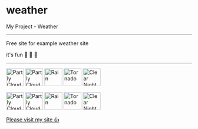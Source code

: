 # weather

My Project - Weather

---

Free site for example weather site

it's fun 🙂 🥶 🥵

---

<p float="left">
    <img src="https://bmcdn.nl/assets/weather-icons/v2.0/fill/clear-day.svg" alt="Partly Cloudy Day" height="48"/>
    <img src="https://bmcdn.nl/assets/weather-icons/v2.0/fill/partly-cloudy-day.svg" alt="Partly Cloudy Day" height="48"/>
    <img src="https://bmcdn.nl/assets/weather-icons/v2.0/fill/rain.svg" alt="Rain" height="48"/>
    <img src="https://bmcdn.nl/assets/weather-icons/v2.0/fill/tornado.svg" alt="Tornado" height="48"/>
    <img src="https://bmcdn.nl/assets/weather-icons/v2.0/fill/clear-night.svg" alt="Clear Night" height="48"/>
</p>

<p float="left">
    <img src="https://bmcdn.nl/assets/weather-icons/v2.0/line/clear-day.svg" alt="Partly Cloudy Day" height="48"/>
    <img src="https://bmcdn.nl/assets/weather-icons/v2.0/line/partly-cloudy-day.svg" alt="Partly Cloudy Day" height="48"/>
    <img src="https://bmcdn.nl/assets/weather-icons/v2.0/line/rain.svg" alt="Rain" height="48"/>
    <img src="https://bmcdn.nl/assets/weather-icons/v2.0/line/tornado.svg" alt="Tornado" height="48"/>
    <img src="https://bmcdn.nl/assets/weather-icons/v2.0/line/clear-night.svg" alt="Clear Night" height="48"/>
</p>

[Please visit my site 👍](https://pedramnili.ir/Weather/index.html)
